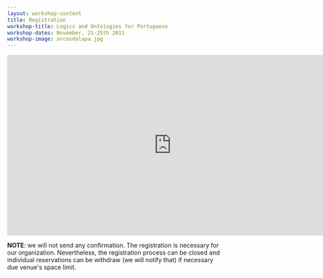 ```yaml
---
layout: workshop-content
title: Registration
workshop-title: Logics and Ontologies for Portuguese
workshop-dates: November, 21-25th 2011
workshop-image: arcosdalapa.jpg
---
```


<iframe src="https://docs.google.com/spreadsheet/embeddedform?formkey=dGtVanhfNGRSUFA1dFdXU1ZQYUpXUmc6MQ"
 width="760" height="420" frameborder="0" marginheight="0" marginwidth="0">Loading...</iframe>

__NOTE__: we will not send any confirmation. The registration is
necessary for our organization. Nevertheless, the registration process
can be closed and individual reservations can be withdraw (we will
notify that) if necessary due venue's space limit.






